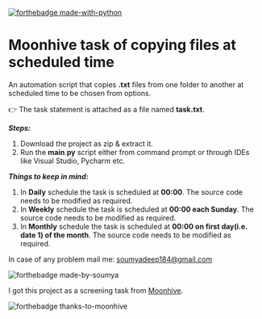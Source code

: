 [![forthebadge made-with-python](http://ForTheBadge.com/images/badges/made-with-python.svg)](https://www.python.org/)

# Moonhive task of copying files at scheduled time
An automation script that copies **.txt** files from one folder to another at scheduled time to be chosen from options.

👉 The task statement is attached as a file named **task.txt**.

***Steps:***
1. Download the project as zip & extract it.
2. Run the **main**.**py** script either from command prompt or through IDEs like Visual Studio, Pycharm etc.

***Things to keep in mind:***
1. In **Daily** schedule the task is scheduled at **00:00**. The source code needs to be modified as required.
2. In **Weekly** schedule the task is scheduled at **00:00 each Sunday**. The source code needs to be modified as required.
3. In **Monthly** schedule the task is scheduled at **00:00 on first day(i.e. date 1) of the month**. The source code needs to be modified as required.

In case of any problem mail me: <a href="mailto:soumyadeep184@gmail.com">soumyadeep184@gmail.com</a> 

![forthebadge made-by-soumya](https://img.shields.io/badge/CREATED_BY-SOUMYA-blue)

I got this project as a screening task from <a href="http://moonhive.in">Moonhive</a>.

![forthebadge thanks-to-moonhive](https://img.shields.io/badge/THANKS_TO-MOONHIVE-brightgreen)
